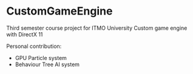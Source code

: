 # CustomGameEngine

Third semester course project for ITMO University
Custom game engine with DirectX 11

Personal contribution:
* GPU Particle system
* Behaviour Tree AI system
